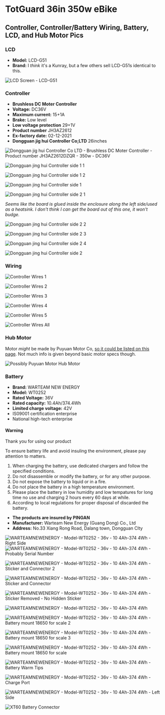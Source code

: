 # TotGuard 36in 350w eBike

## Controller, Controller/Battery Wiring, Battery, LCD, and Hub Motor Pics

### LCD
 - **Model:** LCD-G51
 - **Brand:** I *think* it's a Kunray, but a few others sell LCD-G51s identical to this.
 
![LCD Screen - LCD-G51](https://user-images.githubusercontent.com/52809959/175842101-da41e394-5924-4f5f-87f7-773e048bf2d0.jpeg)

### Controller

- **Brushless DC Moter Controller**
- **Voltage:** DC36V 
- **Maximum current:** 15+1A
- **Brake:** Low level
- **Low voltage protection** 29+1V
- **Product number** JH3AZ2612
- **Ex-factory date:** 02-12-2021
- **Dongguan jig hui Controller Co;LTD** 26inches


![Dongguan jig hui Controller Co LTD - Brushless DC Moter Controller - Product number JH3AZ2612DZQR - 350w - DC36V](https://user-images.githubusercontent.com/52809959/175840646-c679bad2-a073-4fde-8167-a248d5321969.jpeg)

![Dongguan jing hui Controller side 1 1](https://user-images.githubusercontent.com/52809959/175840651-78248d96-e6ed-4af1-b53a-2defabf58d8f.jpeg)

![Dongguan jing hui Controller side 1 2](https://user-images.githubusercontent.com/52809959/175840657-ca0945af-73db-45b8-a9fe-d137eb777bea.jpeg)

![Dongguan jing hui Controller side 1](https://user-images.githubusercontent.com/52809959/175840660-e35cbb79-d02e-4233-9e4d-7b72020c3184.jpeg)

![Dongguan jing hui Controller side 2 1](https://user-images.githubusercontent.com/52809959/175840665-9522a4bb-1233-43e9-b11b-3f9b9b74d8d4.jpeg)

*Seems like the board is glued inside the enclosure along the left side/used as a heatsink. I don't think I can get the board out of this one, it won't budge.*

![Dongguan jing hui Controller side 2 2](https://user-images.githubusercontent.com/52809959/175840667-f1c7426c-8617-4d5d-9aec-8ec14118d5fa.jpeg)

![Dongguan jing hui Controller side 2 3](https://user-images.githubusercontent.com/52809959/175840671-eba2a325-1586-4642-82a4-8a2bbed4d868.jpeg)

![Dongguan jing hui Controller side 2 4](https://user-images.githubusercontent.com/52809959/175840675-96c697f5-6ebd-45b7-a063-09159176440c.jpeg)

![Dongguan jing hui Controller side 2](https://user-images.githubusercontent.com/52809959/175840678-82cd7e6a-09e6-49d3-936c-1141f4c2e179.jpeg)

### Wiring

![Controller Wires 1](https://user-images.githubusercontent.com/52809959/175840793-43f0c4d8-be77-47c3-b46a-0226aa309925.jpeg)

![Controller Wires 2](https://user-images.githubusercontent.com/52809959/175840798-097ca56c-4f23-4ba4-84ac-521c6fd09461.jpeg)

![Controller Wires 3](https://user-images.githubusercontent.com/52809959/175840802-b526626f-f33c-4139-a08b-143531bfa694.jpeg)

![Controller Wires 4](https://user-images.githubusercontent.com/52809959/175840804-df995e7b-a6a8-46bf-bc84-a70913aeefb2.jpeg)

![Controller Wires 5](https://user-images.githubusercontent.com/52809959/175840807-5dc367f6-f0b4-4de0-a8d9-6d0f31e0d8df.jpeg)

![Controller Wires All](https://user-images.githubusercontent.com/52809959/175840808-227b6790-4c21-47bc-8205-44dbd7425e6d.jpeg)


### Hub Motor

Motor *might* be made by Puyuan Motor Co, [so it could be listed on this page](https://www.puyuanmotor.com/Rear-Motor-pl3227512.html). 
Not much info is given beyond basic motor specs though.

![Possibly Puyuan Motor Hub Motor](https://user-images.githubusercontent.com/52809959/175841489-74b687f0-520a-41e3-86ee-140dc0e75264.jpeg)


### Battery

- **Brand:** WARTEAM NEW ENERGY
- **Model:** WT0252
- **Rated Voltage:** 36V
- **Rated capacity:** 10.4Ah/374.4Wh
- **Limited charge voltage:** 42V
- IS09001 certification enterprise
- National high-tech enterprise

#### Warning

Thank you for using our product

To ensure battery life and avoid insuling the environment, please pay attention to matters.

1. When charging the battery, use dedicated chargers and follow the specified conditions.
2. Do not disassemble or modify the battery, or for any other purpose.
3. Do not expose the battery to liquid or in a fire.
4. Do not place the battery in a high temperature environment.
5. Please place the battery in low humidity and low tempatures for long time no use and charging 2 hours every 60 days at while.
6. According to local regulations for proper disposal of discarded the battery.

- **The products are insured by PINGAN**
- **Manufacturer:** Warteam New Energy (Guang Dong) Co., Ltd
- **Address:** No.33 Xiang Rong Road, Dalang town, Dongguan Clty

![WARTEAMNEWENERGY - Model-WT0252 - 36v - 10 4Ah-374 4Wh - Right Side](https://user-images.githubusercontent.com/52809959/175840842-91789430-6876-4c1e-a97d-0b19a2045591.png)
![WARTEAMNEWENERGY - Model-WT0252 - 36v - 10 4Ah-374 4Wh - Probably Serial Number](https://user-images.githubusercontent.com/52809959/175840841-d690b15b-61c4-4eda-a13b-2e482424eaee.jpeg)

![WARTEAMNEWENERGY - Model-WT0252 - 36v - 10 4Ah-374 4Wh - Sticker and Connector 2](https://user-images.githubusercontent.com/52809959/175840846-4a272915-5609-4c4d-b64f-2f790bfc2a30.jpeg)

![WARTEAMNEWENERGY - Model-WT0252 - 36v - 10 4Ah-374 4Wh - Sticker and Connector](https://user-images.githubusercontent.com/52809959/175840848-0ac769ad-8647-4fdb-80d0-d53bbbac070b.jpeg)

![WARTEAMNEWENERGY - Model-WT0252 - 36v - 10 4Ah-374 4Wh - Sticker Removed - No Hidden Sticker](https://user-images.githubusercontent.com/52809959/175840852-845d164f-1e96-4ba1-b476-8f783e3adf6e.jpeg)

![WARTEAMNEWENERGY - Model-WT0252 - 36v - 10 4Ah-374 4Wh](https://user-images.githubusercontent.com/52809959/175840855-ccb81c80-e89e-4a17-944c-94d69b2ebb59.jpeg)

![WARTEAMNEWENERGY - Model-WT0252 - 36v - 10 4Ah-374 4Wh - Battery mount 18650 for scale 2](https://user-images.githubusercontent.com/52809959/175840829-88d994da-3030-4aa4-b502-a23ec44b734f.jpeg)

![WARTEAMNEWENERGY - Model-WT0252 - 36v - 10 4Ah-374 4Wh - Battery mount 18650 for scale 3](https://user-images.githubusercontent.com/52809959/175840831-9ba4f159-5a04-47e3-9858-52e2e9f43e67.jpeg)

![WARTEAMNEWENERGY - Model-WT0252 - 36v - 10 4Ah-374 4Wh - Battery mount 18650 for scale](https://user-images.githubusercontent.com/52809959/175840832-c7b4349e-abb0-4226-8d1b-784c31535c5d.jpeg)

![WARTEAMNEWENERGY - Model-WT0252 - 36v - 10 4Ah-374 4Wh - Battery Warm Tips](https://user-images.githubusercontent.com/52809959/175840833-f0df84db-f816-419a-b18f-8b64c4084c0e.jpeg)

![WARTEAMNEWENERGY - Model-WT0252 - 36v - 10 4Ah-374 4Wh - Charge Port](https://user-images.githubusercontent.com/52809959/175840836-7c25cdab-3a04-4b08-b441-c4bf8a76788b.jpeg)

![WARTEAMNEWENERGY - Model-WT0252 - 36v - 10 4Ah-374 4Wh - Left Side](https://user-images.githubusercontent.com/52809959/175840839-3bd037f3-86cb-44ca-b1df-aebe78039557.jpeg)

![XT60 Battery Connector](https://user-images.githubusercontent.com/52809959/175841481-dd296753-aacf-46a6-9278-5bfe5cda3666.jpeg)
